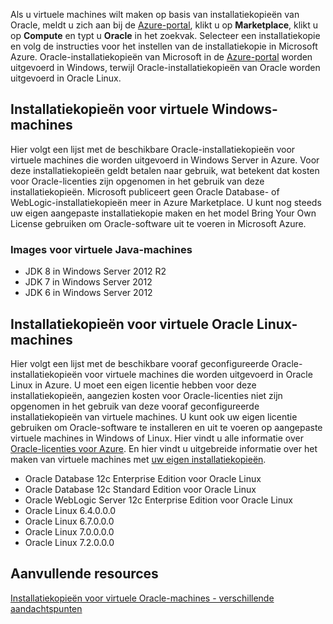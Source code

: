 


Als u virtuele machines wilt maken op basis van installatiekopieën van Oracle, meldt u zich aan bij de [Azure-portal](https://portal.azure.com/), klikt u op **Marketplace**, klikt u op **Compute** en typt u **Oracle** in het zoekvak. Selecteer een installatiekopie en volg de instructies voor het instellen van de installatiekopie in Microsoft Azure. Oracle-installatiekopieën van Microsoft in de [Azure-portal](https://portal.azure.com/) worden uitgevoerd in Windows, terwijl Oracle-installatiekopieën van Oracle worden uitgevoerd in Oracle Linux.

## <a name="windows-based-virtual-machine-images"></a>Installatiekopieën voor virtuele Windows-machines
Hier volgt een lijst met de beschikbare Oracle-installatiekopieën voor virtuele machines die worden uitgevoerd in Windows Server in Azure. Voor deze installatiekopieën geldt betalen naar gebruik, wat betekent dat kosten voor Oracle-licenties zijn opgenomen in het gebruik van deze installatiekopieën. Microsoft publiceert geen Oracle Database- of WebLogic-installatiekopieën meer in Azure Marketplace.  U kunt nog steeds uw eigen aangepaste installatiekopie maken en het model Bring Your Own License gebruiken om Oracle-software uit te voeren in Microsoft Azure. 

### <a name="java-virtual-machine-images"></a>Images voor virtuele Java-machines
* JDK 8 in Windows Server 2012 R2
* JDK 7 in Windows Server 2012
* JDK 6 in Windows Server 2012

## <a name="oracle-linux-virtual-machine-images"></a>Installatiekopieën voor virtuele Oracle Linux-machines
Hier volgt een lijst met de beschikbare vooraf geconfigureerde Oracle-installatiekopieën voor virtuele machines die worden uitgevoerd in Oracle Linux in Azure. U moet een eigen licentie hebben voor deze installatiekopieën, aangezien kosten voor Oracle-licenties niet zijn opgenomen in het gebruik van deze vooraf geconfigureerde installatiekopieën van virtuele machines. U kunt ook uw eigen licentie gebruiken om Oracle-software te installeren en uit te voeren op aangepaste virtuele machines in Windows of Linux. Hier vindt u alle informatie over [Oracle-licenties voor Azure](http://www.oracle.com/technetwork/topics/cloud/faq-1963009.html#support). En hier vindt u uitgebreide informatie over het maken van virtuele machines met [uw eigen installatiekopieën](../articles/virtual-machines/windows/classic/createupload-vhd.md?toc=%2fazure%2fvirtual-machines%2fwindows%2fclassic%2ftoc.json).

* Oracle Database 12c Enterprise Edition voor Oracle Linux
* Oracle Database 12c Standard Edition voor Oracle Linux
* Oracle WebLogic Server 12c Enterprise Edition voor Oracle Linux
* Oracle Linux 6.4.0.0.0
* Oracle Linux 6.7.0.0.0
* Oracle Linux 7.0.0.0.0
* Oracle Linux 7.2.0.0.0

## <a name="additional-resources"></a>Aanvullende resources
[Installatiekopieën voor virtuele Oracle-machines - verschillende aandachtspunten](#miscellaneous-considerations-for-oracle-virtual-machine-images-new-article)

